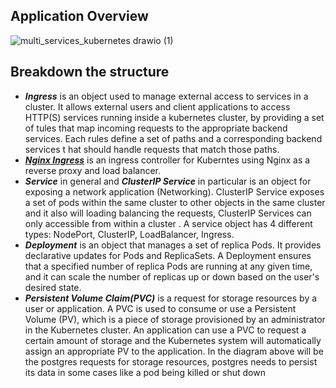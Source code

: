 ## Application Overview

![multi_services_kubernetes drawio (1)](https://user-images.githubusercontent.com/114280300/229338817-5c0199a0-f086-425c-b35c-c6dff284ac4c.png)

## Breakdown the structure

- **_Ingress_** is an object used to manage external access to services in a cluster. It allows external users and client applications to access HTTP(S) services running inside a kubernetes cluster, by providing a set of tules that map incoming requests to the appropriate backend services. Each rules define a set of paths and a corresponding backend services t hat should handle requests that match those paths.
- [**_Nginx Ingress_**](https://github.com/kubernetes/ingress-nginx) is an ingress controller for Kuberntes using Nginx as a reverse proxy and load balancer.
- **_Service_** in general and **_ClusterIP Service_** in particular is an object for exposing a network application (Networking). ClusterIP Service exposes a set of pods within the same cluster to other objects in the same cluster and it also will loading balancing the requests, ClusterIP Services can only accessible from within a cluster . A service object has 4 different types: NodePort, ClusterIP, LoadBalancer, Ingress. 
- **_Deployment_** is an object that manages a set of replica Pods. It provides declarative updates for Pods and ReplicaSets. A Deployment ensures that a specified number of replica Pods are running at any given time, and it can scale the number of replicas up or down based on the user's desired state.
- **_Persistent Volume Claim(PVC)_** is a request for storage resources by a user or application. A PVC is used to consume or use a Persistent Volume (PV), which is a piece of storage provisioned by an administrator in the Kubernetes cluster. An application can use a PVC to request a certain amount of storage and the Kubernetes system will automatically assign an appropriate PV to the application. In the diagram above will be the postgres requests for storage resources, postgres needs to persist its data in some cases like a pod being killed or shut down
